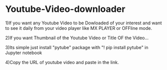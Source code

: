 # Youtube-Video-downloader
1)If you want any Youtube Video to be Dowloaded of your interest and want to see it daily from your video player like MX PLAYER or OFFline mode.

2)If you want Thumbnail of the Youtube Video or Title OF the Video...

3)Its simple just install "pytube" package with "! pip install pytube" in Jupyter notebook

4)Copy the URL of youtube video and paste in the link.
